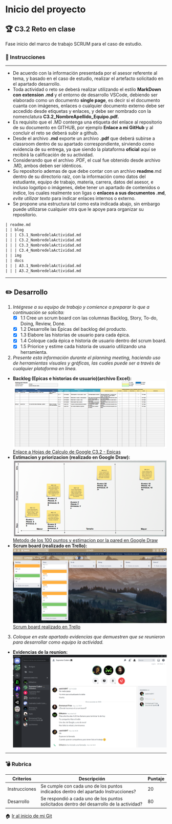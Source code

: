 # Inicio del proyecto

## :trophy: C3.2 Reto en clase

Fase inicio del marco de trabajo SCRUM para el caso de estudio.

### :blue_book: Instrucciones
___

- De acuerdo con la información presentada por el asesor referente al tema, y basado en el caso de estudio, realizar el artefacto solicitado en el apartado desarrollo.
- Toda actividad o reto se deberá realizar utilizando el estilo **MarkDown con extension .md** y el entorno de desarrollo VSCode, debiendo ser elaborado como un documento **single page**, es decir si el documento cuanta con imágenes, enlaces o cualquier documento externo debe ser accedido desde etiquetas y enlaces, y debe ser nombrado con la nomenclatura **C3.2_NombreApellido_Equipo.pdf.**
- Es requisito que el .MD contenga una etiqueta del enlace al repositorio de su documento en GITHUB, por ejemplo **Enlace a mi GitHub** y al concluir el reto se deberá subir a github.
- Desde el archivo **.md** exporte un archivo **.pdf** que deberá subirse a classroom dentro de su apartado correspondiente, sirviendo como evidencia de su entrega, ya que siendo la plataforma **oficial** aquí se recibirá la calificación de su actividad.
- Considerando que el archivo .PDF, el cual fue obtenido desde archivo .MD, ambos deben ser idénticos.
- Su repositorio ademas de que debe contar con un archivo **readme**.md dentro de su directorio raíz, con la información como datos del estudiante, equipo de trabajo, materia, carrera, datos del asesor, e incluso logotipo o imágenes, debe tener un apartado de contenidos o indice, los cuales realmente son ligas o **enlaces a sus documentos .md**, _evite utilizar texto_ para indicar enlaces internos o externo.
- Se propone una estructura tal como esta indicada abajo, sin embargo puede utilizarse cualquier otra que le apoye para organizar su repositorio.

``` 
| readme.md
| | blog
| | | C3.1_NombredelaActividad.md
| | | C3.2_NombredelaActividad.md
| | | C3.3_NombredelaActividad.md
| | | C3.4_NombredelaActividad.md
| | img
| | docs
| | | A3.1_NombredelaActividad.md
| | | A3.2_NombredelaActividad.md
```
___

## :pencil2: Desarrollo

1. _Intégrese a su equipo de trabajo y comience a preparar lo que a continuación se solicita:_
   - [x] 1.1 Cree un scrum board con las columnas Backlog, Story, To-do, Doing, Review, Done.
   - [x] 1.2 Desarrolle las Épicas del backlog del producto.
   - [x] 1.3 Elabore las historias de usuario para cada épica.
   - [x] 1.4 Coloque cada épica e historia de usuario dentro del scrum board.
   - [x] 1.5 Priorice y estime cada historia de usuario utilizando una herramienta.

2. _Presente esta información durante el planning meeting, haciendo uso de herramientas visuales y gráficas, las cuales puede ser a través de cualquier plataforma en linea._

- **Backlog (Epicas e historias de usuario)(archivo Excel):**
   ![](../img/C3.2/excel-backlog.png)
   [Enlace a Hojas de Calculo de Google C3.2 - Epicas](https://docs.google.com/spreadsheets/d/1txKfTyiH-_vK4LewWr2U_yb4dfLvKaBA2ViucwSgaUE/edit?usp=sharing)
- **Estimacion y priorizacion (realizado en Google Draw):**
  ![](../img/C3.2/estimacion-y-priorizacion.png)
  [Metodo de los 100 puntos y estimacion por la pared en Google Draw](https://docs.google.com/drawings/d/1xdi-lFsethrEk2Xi9iixdk7sfojJAnzBgiFQNDiuPAk/edit?usp=sharing)
- **Scrum board (realizado en Trello):**
  ![](../img/C3.2/scrum-board.png)
  [Scrum board realizado en Trello](https://trello.com/b/BbiqTsHz/supreme-scrum-board)

3. _Coloque en este apartado evidencias que demuestren que se reunieron para desarrollar como equipo la actividad._
-  **Evidencias de la reunion:**
![](../img/C3.2/evidencias.png)

___

### :bomb: Rubrica

| Criterios     | Descripción                                                                                  | Puntaje |
| ------------- | -------------------------------------------------------------------------------------------- | ------- |
| Instrucciones | Se cumple con cada uno de los puntos indicados dentro del apartado Instrucciones?            | 20 |
| Desarrollo    | Se respondió a cada uno de los puntos solicitados dentro del desarrollo de la actividad?     | 80      |

:house: [Ir al inicio de mi Git](https://github.com/AlexBamaca/AnalisisB)
